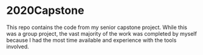 # 2020Capstone
This repo contains the code from my senior capstone project.   While this was a group project, the vast majority of the work was completed by myself because I had the most time available and experience with the tools involved.
